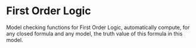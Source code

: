 # First Order Logic
Model checking functions for First Order Logic, automatically compute, for any closed formula and any model, the truth value of this formula in this model.